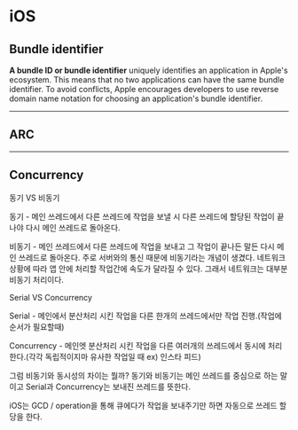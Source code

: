 # iOS 
 
## Bundle identifier

**A bundle ID or bundle identifier** uniquely identifies an application in Apple's ecosystem. This means that no two applications can have the same bundle identifier. To avoid conflicts, Apple encourages developers to use reverse domain name notation for choosing an application's bundle identifier.

***

## ARC 

***

## Concurrency

동기 VS 비동기

동기 - 메인 쓰레드에서 다른 쓰레드에 작업을 보낼 시 다른 쓰레드에 할당된 작업이 끝나야 다시 메인 쓰레드로 돌아온다.

비동기 - 메인 쓰레드에서 다른 쓰레드에 작업을 보내고 그 작업이 끝나든 말든 다시 메인 쓰레드로 돌아온다. 주로 서버와의 통신 때문에 비동기라는 개념이 생겼다. 네트워크 상황에 따라 앱 안에 처리할 작업간에 속도가 달라질 수 있다. 그래서 네트워크는 대부분 비동기 처리이다.

Serial VS Concurrency

Serial - 메인에서 분산처리 시킨 작업을 다른 한개의 쓰레드에서만 작업 진행.(작업에 순서가 필요할때)

Concurrency - 메인엣 분산처리 시킨 작업을 다른 여러개의 쓰레드에서 동시에 처리한다.(각각 독립적이지마 유사한 작업일 때 ex) 인스타 피드)

그럼 비동기와 동시성의 차이는 뭘까? 동기와 비동기는 메인 쓰레드를 중심으로 하는 말이고 Serial과 Concurrency는 보내진 쓰레드를 뜻한다.

iOS는 GCD / operation을 통해 큐에다가 작업을 보내주기만 하면 자동으로 쓰레드 할당을 한다.


 
 
